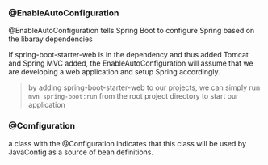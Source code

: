 
### @EnableAutoConfiguration

@EnableAutoConfiguration tells Spring Boot to configure Spring based on the libaray dependencies 

If spring-boot-starter-web is in the dependency and thus added Tomcat and Spring MVC added, the EnableAutoConfiguration will assume that we are developing a web application and setup Spring accordingly.

> by adding spring-boot-starter-web to our projects, we can simply run  `mvn spring-boot:run` from the root project directory to start our application

### @Comfiguration
 
 a class with the @Configuration indicates that this class will be used by JavaConfig as a source of bean definitions.
